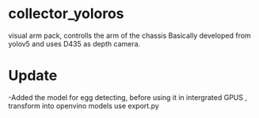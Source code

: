 # collector_yoloros
visual arm pack, controlls the arm of the chassis
Basically developed from yolov5 and uses D435 as depth camera.
# Update
-Added the model for egg detecting, before using it in intergrated GPUS , transform into openvino models use export.py
